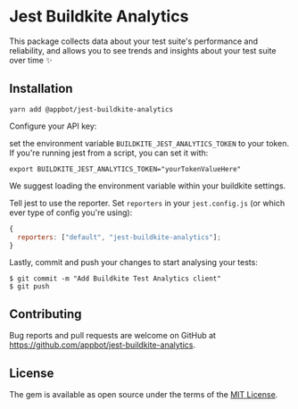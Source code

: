 # Jest Buildkite Analytics

This package collects data about your test suite's performance and reliability, and allows you to see trends and insights about your test suite over time ✨

## Installation

```shellscript
yarn add @appbot/jest-buildkite-analytics
```

Configure your API key:

set the environment variable `BUILDKITE_JEST_ANALYTICS_TOKEN` to your token. If you're running jest from a script, you can set it with:

```shell
export BUILDKITE_JEST_ANALYTICS_TOKEN="yourTokenValueHere"
```

We suggest loading the environment variable within your buildkite settings.

Tell jest to use the reporter. Set `reporters` in your `jest.config.js` (or which ever type of config you're using):

```javascript
{
  reporters: ["default", "jest-buildkite-analytics"];
}
```

Lastly, commit and push your changes to start analysing your tests:

```
$ git commit -m "Add Buildkite Test Analytics client"
$ git push
```

## Contributing

Bug reports and pull requests are welcome on GitHub at https://github.com/appbot/jest-buildkite-analytics.

## License

The gem is available as open source under the terms of the [MIT License](https://opensource.org/licenses/MIT).
